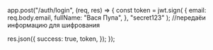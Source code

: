 app.post("/auth/login", (req, res) => {
  const token = jwt.sign(
    {
      email: req.body.email,
      fullName: "Вася Пупа",
    },
    "secret123"
  ); //передаёи информацию для шифрования

  res.json({
    success: true,
    token,
  });
});